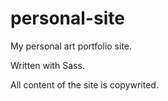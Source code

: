 personal-site
=============

My personal art portfolio site. 

Written with Sass.

All content of the site is copywrited.
